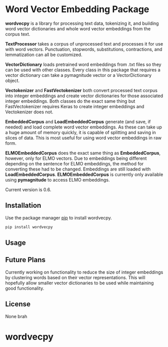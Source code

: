 # Word Vector Embedding Package

**wordvecpy** is a library for processing text data, tokenizing it, and building word vector dictionaries and whole word vector embeddings from the corpus text.

**TextProcessor** takes a corpus of unprocessed text and processes it for use with word vectors.  Punctuation, stopwords, substitutions, contractions, and lemmatization can all be customized.

**VectorDictionary** loads pretrained word embeddings from .txt files so they can be used with other classes.  Every class in this package that requires a vector dictionary can take a pymagnitude vector or a VectorDictionary object.

**Vectokenizer** and **FastVectokenizer** both convert processed text corpus into integer embeddings and create vector dictionaries for those associated integer embeddings.  Both classes do the exact same thing but FastVectokenizer requires Keras to create integer embeddings and Vectokenizer does not.

**EmbeddedCorpus** and **LoadEmbeddedCorpus** generate (and save, if needed) and load complete word vector embeddings.  As these can take up a huge amount of memory quickly, it is capable of splitting and saving in slices of data.  This is most useful for using word vector embeddings in raw form.

**ELMOEmbeddedCorpus** does the exact same thing as **EmbeddedCorpus**, however, only for ELMO vectors.  Due to embeddings being different depending on the sentence for ELMO embeddings, the method for converting these had to be changed.  Embeddings are still loaded with **LoadEmbeddedCorpus**.  **ELMOEmbeddedCorpus** is currently only available using **pymagnitude** to access ELMO embeddings.

Current version is 0.6.
## Installation

Use the package manager [pip](https://pip.pypa.io/en/stable/) to install wordvecpy.

```bash
pip install wordvecpy
```

## Usage


## Future Plans

Currently working on functionality to reduce the size of integer embeddings by clustering words based on their vector representations.  This will hopefully allow smaller vector dictionaries to be used while maintaining good functionality.

## License
None brah

# wordvecpy
